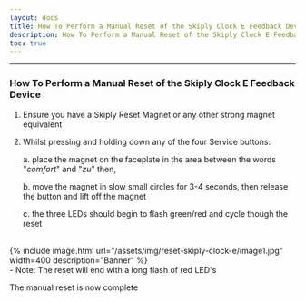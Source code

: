```yaml
---
layout: docs
title: How To Perform a Manual Reset of the Skiply Clock E Feedback Device
description: How To Perform a Manual Reset of the Skiply Clock E Feedback Device
toc: true
---
```


---------------------------------------

### How To Perform a Manual Reset of the Skiply Clock E Feedback Device

1.  Ensure you have a Skiply Reset Magnet or any other strong magnet
    equivalent  

2.  Whilst pressing and holding down any of the four Service buttons:

    a.  place the magnet on the faceplate in the area between the words
        "*comfort*" and "*zu*" then,

    b.  move the magnet in slow small circles for 3-4 seconds, then
        release the button and lift off the magnet

    c.  the three LEDs should begin to flash green/red and cycle though
        the reset

<br>
{% include image.html url="/assets/img/reset-skiply-clock-e/image1.jpg" width=400 description="Banner" %}

<br>
-  Note: The reset will end with a long flash of red LED's

The manual reset is now complete
